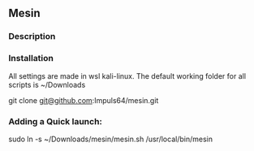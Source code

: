 ## Mesin
### Description


### Installation

All settings are made in wsl kali-linux. The default working folder for all scripts is ~/Downloads

git clone git@github.com:Impuls64/mesin.git

### Adding a Quick launch:

sudo ln -s ~/Downloads/mesin/mesin.sh /usr/local/bin/mesin

###



###



###
